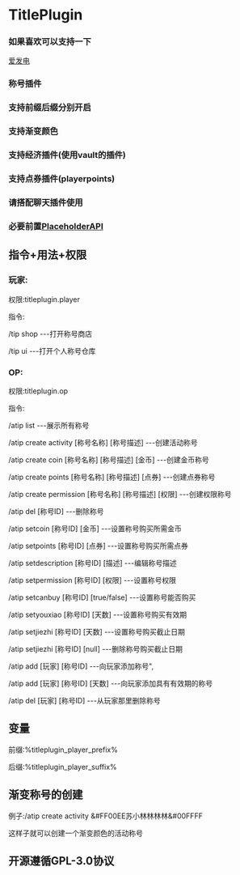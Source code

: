 # TitlePlugin
### 如果喜欢可以支持一下
[爱发电](https://afdian.net/a/suxiaolin)
### 称号插件
### 支持前缀后缀分别开启
### 支持渐变颜色
### 支持经济插件(使用vault的插件)
### 支持点券插件(playerpoints)
### 请搭配聊天插件使用
### 必要前置[PlaceholderAPI](https://www.spigotmc.org/resources/placeholderapi.6245/)
## 指令+用法+权限
### 玩家:

权限:titleplugin.player

指令:

/tip shop ---打开称号商店

/tip ui ---打开个人称号仓库

### OP:

权限:titleplugin.op

指令:

/atip list ---展示所有称号

/atip create activity [称号名称] [称号描述] ---创建活动称号

/atip create coin [称号名称] [称号描述] [金币] ---创建金币称号

/atip create points [称号名称] [称号描述] [点券] ---创建点券称号

/atip create permission [称号名称] [称号描述] [权限] ---创建权限称号

/atip del [称号ID] ---删除称号

/atip setcoin [称号ID] [金币] ---设置称号购买所需金币

/atip setpoints [称号ID] [点券] ---设置称号购买所需点券

/atip setdescription [称号ID] [描述] ---编辑称号描述

/atip setpermission [称号ID] [权限] ---设置称号权限

/atip setcanbuy [称号ID] [true/false] ---设置称号能否购买

/atip setyouxiao [称号ID] [天数] ---设置称号购买有效期

/atip setjiezhi [称号ID] [天数] ---设置称号购买截止日期

/atip setjiezhi [称号ID] [null] ---删除称号购买截止日期

/atip add [玩家] [称号ID] ---向玩家添加称号",

/atip add [玩家] [称号ID] [天数] ---向玩家添加具有有效期的称号

/atip del [玩家] [称号ID] ---从玩家那里删除称号
## 变量
前缀:%titleplugin_player_prefix%

后缀:%titleplugin_player_suffix%
## 渐变称号的创建
例子:/atip create activity &#FF00EE苏小林林林林&#00FFFF

这样子就可以创建一个渐变颜色的活动称号
## 开源遵循GPL-3.0协议

